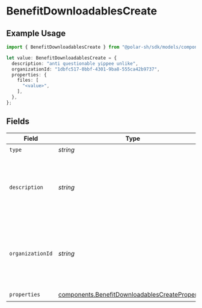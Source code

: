 # BenefitDownloadablesCreate

## Example Usage

```typescript
import { BenefitDownloadablesCreate } from "@polar-sh/sdk/models/components/benefitdownloadablescreate.js";

let value: BenefitDownloadablesCreate = {
  description: "anti questionable yippee unlike",
  organizationId: "1dbfc517-0bbf-4301-9ba8-555ca42b9737",
  properties: {
    files: [
      "<value>",
    ],
  },
};
```

## Fields

| Field                                                                                                              | Type                                                                                                               | Required                                                                                                           | Description                                                                                                        | Example                                                                                                            |
| ------------------------------------------------------------------------------------------------------------------ | ------------------------------------------------------------------------------------------------------------------ | ------------------------------------------------------------------------------------------------------------------ | ------------------------------------------------------------------------------------------------------------------ | ------------------------------------------------------------------------------------------------------------------ |
| `type`                                                                                                             | *string*                                                                                                           | :heavy_check_mark:                                                                                                 | N/A                                                                                                                |                                                                                                                    |
| `description`                                                                                                      | *string*                                                                                                           | :heavy_check_mark:                                                                                                 | The description of the benefit. Will be displayed on products having this benefit.                                 |                                                                                                                    |
| `organizationId`                                                                                                   | *string*                                                                                                           | :heavy_minus_sign:                                                                                                 | The ID of the organization owning the benefit. **Required unless you use an organization token.**                  | 1dbfc517-0bbf-4301-9ba8-555ca42b9737                                                                               |
| `properties`                                                                                                       | [components.BenefitDownloadablesCreateProperties](../../models/components/benefitdownloadablescreateproperties.md) | :heavy_check_mark:                                                                                                 | N/A                                                                                                                |                                                                                                                    |